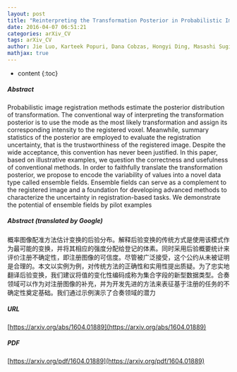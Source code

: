 ```yaml
---
layout: post
title: "Reinterpreting the Transformation Posterior in Probabilistic Image Registration"
date: 2016-04-07 06:51:21
categories: arXiv_CV
tags: arXiv_CV
author: Jie Luo, Karteek Popuri, Dana Cobzas, Hongyi Ding, Masashi Sugiyama
mathjax: true
---
```


* content
{:toc}

##### Abstract
Probabilistic image registration methods estimate the posterior distribution of transformation. The conventional way of interpreting the transformation posterior is to use the mode as the most likely transformation and assign its corresponding intensity to the registered voxel. Meanwhile, summary statistics of the posterior are employed to evaluate the registration uncertainty, that is the trustworthiness of the registered image. Despite the wide acceptance, this convention has never been justified. In this paper, based on illustrative examples, we question the correctness and usefulness of conventional methods. In order to faithfully translate the transformation posterior, we propose to encode the variability of values into a novel data type called ensemble fields. Ensemble fields can serve as a complement to the registered image and a foundation for developing advanced methods to characterize the uncertainty in registration-based tasks. We demonstrate the potential of ensemble fields by pilot examples

##### Abstract (translated by Google)
概率图像配准方法估计变换的后验分布。解释后验变换的传统方式是使用该模式作为最可能的变换，并将其相应的强度分配给登记的体素。同时采用后验概要统计来评价注册不确定性，即注册图像的可信度。尽管被广泛接受，这个公约从未被证明是合理的。本文以实例为例，对传统方法的正确性和实用性提出质疑。为了忠实地翻译后验变换，我们建议将值的变化性编码成称为集合字段的新型数据类型。合奏领域可以作为对注册图像的补充，并为开发先进的方法来表征基于注册的任务的不确定性奠定基础。我们通过示例演示了合奏领域的潜力

##### URL
[https://arxiv.org/abs/1604.01889](https://arxiv.org/abs/1604.01889)

##### PDF
[https://arxiv.org/pdf/1604.01889](https://arxiv.org/pdf/1604.01889)


